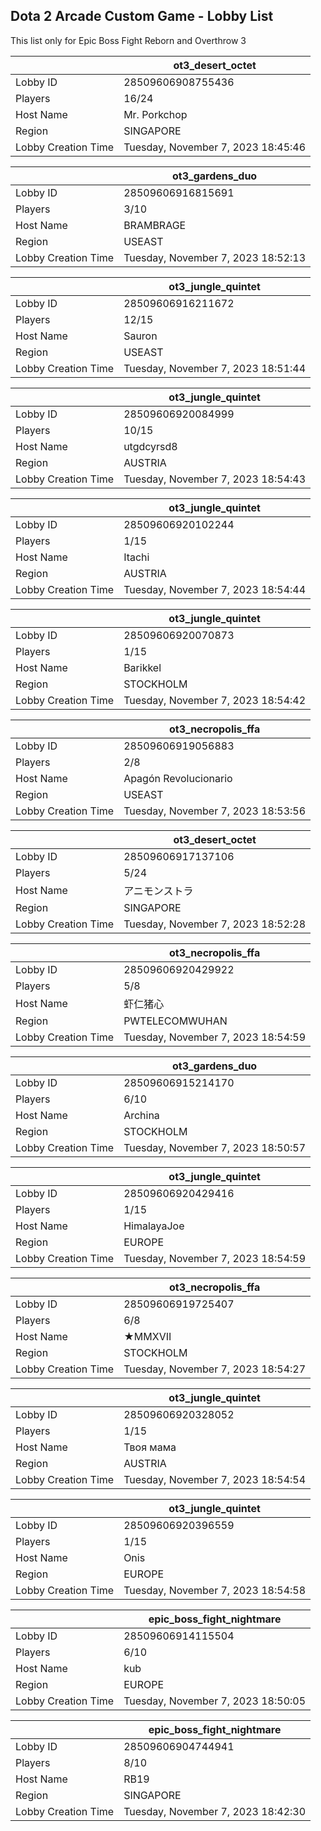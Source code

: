 ## Dota 2 Arcade Custom Game - Lobby List

This list only for Epic Boss Fight Reborn and Overthrow 3

|  | ot3_desert_octet |
| ------ | ------ |
| Lobby ID | 28509606908755436 |
| Players | 16/24 |
| Host Name | Mr. Porkchop |
| Region | SINGAPORE |
| Lobby Creation Time | Tuesday, November 7, 2023 18:45:46 |


|  | ot3_gardens_duo |
| ------ | ------ |
| Lobby ID | 28509606916815691 |
| Players | 3/10 |
| Host Name | BRAMBRAGE |
| Region | USEAST |
| Lobby Creation Time | Tuesday, November 7, 2023 18:52:13 |


|  | ot3_jungle_quintet |
| ------ | ------ |
| Lobby ID | 28509606916211672 |
| Players | 12/15 |
| Host Name | Sauron |
| Region | USEAST |
| Lobby Creation Time | Tuesday, November 7, 2023 18:51:44 |


|  | ot3_jungle_quintet |
| ------ | ------ |
| Lobby ID | 28509606920084999 |
| Players | 10/15 |
| Host Name | utgdcyrsd8 |
| Region | AUSTRIA |
| Lobby Creation Time | Tuesday, November 7, 2023 18:54:43 |


|  | ot3_jungle_quintet |
| ------ | ------ |
| Lobby ID | 28509606920102244 |
| Players | 1/15 |
| Host Name | Itachi |
| Region | AUSTRIA |
| Lobby Creation Time | Tuesday, November 7, 2023 18:54:44 |


|  | ot3_jungle_quintet |
| ------ | ------ |
| Lobby ID | 28509606920070873 |
| Players | 1/15 |
| Host Name | Barikkel |
| Region | STOCKHOLM |
| Lobby Creation Time | Tuesday, November 7, 2023 18:54:42 |


|  | ot3_necropolis_ffa |
| ------ | ------ |
| Lobby ID | 28509606919056883 |
| Players | 2/8 |
| Host Name | Apagón Revolucionario |
| Region | USEAST |
| Lobby Creation Time | Tuesday, November 7, 2023 18:53:56 |


|  | ot3_desert_octet |
| ------ | ------ |
| Lobby ID | 28509606917137106 |
| Players | 5/24 |
| Host Name | アニモンストラ |
| Region | SINGAPORE |
| Lobby Creation Time | Tuesday, November 7, 2023 18:52:28 |


|  | ot3_necropolis_ffa |
| ------ | ------ |
| Lobby ID | 28509606920429922 |
| Players | 5/8 |
| Host Name | 虾仁猪心 |
| Region | PWTELECOMWUHAN |
| Lobby Creation Time | Tuesday, November 7, 2023 18:54:59 |


|  | ot3_gardens_duo |
| ------ | ------ |
| Lobby ID | 28509606915214170 |
| Players | 6/10 |
| Host Name | Archina |
| Region | STOCKHOLM |
| Lobby Creation Time | Tuesday, November 7, 2023 18:50:57 |


|  | ot3_jungle_quintet |
| ------ | ------ |
| Lobby ID | 28509606920429416 |
| Players | 1/15 |
| Host Name | HimalayaJoe |
| Region | EUROPE |
| Lobby Creation Time | Tuesday, November 7, 2023 18:54:59 |


|  | ot3_necropolis_ffa |
| ------ | ------ |
| Lobby ID | 28509606919725407 |
| Players | 6/8 |
| Host Name | ★MMXVII |
| Region | STOCKHOLM |
| Lobby Creation Time | Tuesday, November 7, 2023 18:54:27 |


|  | ot3_jungle_quintet |
| ------ | ------ |
| Lobby ID | 28509606920328052 |
| Players | 1/15 |
| Host Name | Твоя мама |
| Region | AUSTRIA |
| Lobby Creation Time | Tuesday, November 7, 2023 18:54:54 |


|  | ot3_jungle_quintet |
| ------ | ------ |
| Lobby ID | 28509606920396559 |
| Players | 1/15 |
| Host Name | Onis |
| Region | EUROPE |
| Lobby Creation Time | Tuesday, November 7, 2023 18:54:58 |


|  | epic_boss_fight_nightmare |
| ------ | ------ |
| Lobby ID | 28509606914115504 |
| Players | 6/10 |
| Host Name | kub |
| Region | EUROPE |
| Lobby Creation Time | Tuesday, November 7, 2023 18:50:05 |


|  | epic_boss_fight_nightmare |
| ------ | ------ |
| Lobby ID | 28509606904744941 |
| Players | 8/10 |
| Host Name | RB19 |
| Region | SINGAPORE |
| Lobby Creation Time | Tuesday, November 7, 2023 18:42:30 |


